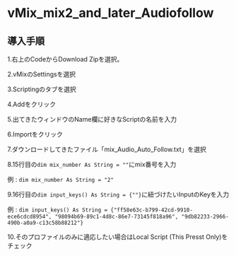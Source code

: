 # vMix_mix2_and_later_Audiofollow
## 導入手順
  
1.右上のCodeからDownload Zipを選択。  
  
2.vMixのSettingsを選択  
  
3.Scriptingのタブを選択  
  
4.Addをクリック  
  
5.出てきたウィンドウのName欄に好きなScriptの名前を入力  
  
6.Importをクリック  
  
7.ダウンロードしてきたファイル「mix_Audio_Auto_Follow.txt」を選択  
  
8.15行目の`dim mix_number As String = ""`にmix番号を入力  
  
  例 : `dim mix_number As String = "2"`  
    
9.16行目の`dim input_keys() As String = {""}`に紐づけたいInputのKeyを入力  
  
  例 : `dim input_keys() As String = {"ff58e63c-b799-42cd-9910-ece6cdcd8954", "98094b69-89c1-4d8c-86e7-73145f818a96", "9db82233-2966-490b-a0a9-c13c58b88212"}`  
    
10.そのプロファイルのみに適応したい場合はLocal Script (This Presst Only)をチェック  
